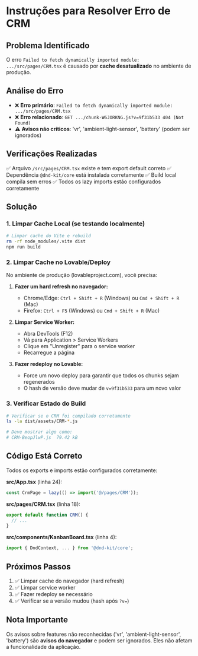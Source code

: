 # Instruções para Resolver Erro de CRM

## Problema Identificado

O erro `Failed to fetch dynamically imported module: .../src/pages/CRM.tsx` é causado por **cache desatualizado** no ambiente de produção.

## Análise do Erro

- ❌ **Erro primário**: `Failed to fetch dynamically imported module: .../src/pages/CRM.tsx`
- ❌ **Erro relacionado**: `GET .../chunk-W6JORKNG.js?v=9f31b533 404 (Not Found)`
- ⚠️ **Avisos não críticos**: 'vr', 'ambient-light-sensor', 'battery' (podem ser ignorados)

## Verificações Realizadas

✅ Arquivo `/src/pages/CRM.tsx` existe e tem export default correto
✅ Dependência `@dnd-kit/core` está instalada corretamente
✅ Build local compila sem erros
✅ Todos os lazy imports estão configurados corretamente

## Solução

### 1. **Limpar Cache Local** (se testando localmente)

```bash
# Limpar cache do Vite e rebuild
rm -rf node_modules/.vite dist
npm run build
```

### 2. **Limpar Cache no Lovable/Deploy**

No ambiente de produção (lovableproject.com), você precisa:

1. **Fazer um hard refresh no navegador:**
   - Chrome/Edge: `Ctrl + Shift + R` (Windows) ou `Cmd + Shift + R` (Mac)
   - Firefox: `Ctrl + F5` (Windows) ou `Cmd + Shift + R` (Mac)

2. **Limpar Service Worker:**
   - Abra DevTools (F12)
   - Vá para Application > Service Workers
   - Clique em "Unregister" para o service worker
   - Recarregue a página

3. **Fazer redeploy no Lovable:**
   - Force um novo deploy para garantir que todos os chunks sejam regenerados
   - O hash de versão deve mudar de `v=9f31b533` para um novo valor

### 3. **Verificar Estado do Build**

```bash
# Verificar se o CRM foi compilado corretamente
ls -la dist/assets/CRM-*.js

# Deve mostrar algo como:
# CRM-BeopJlwP.js  79.42 kB
```

## Código Está Correto

Todos os exports e imports estão configurados corretamente:

**src/App.tsx** (linha 24):
```javascript
const CrmPage = lazy(() => import('@/pages/CRM'));
```

**src/pages/CRM.tsx** (linha 18):
```javascript
export default function CRM() {
  // ...
}
```

**src/components/KanbanBoard.tsx** (linha 4):
```javascript
import { DndContext, ... } from '@dnd-kit/core';
```

## Próximos Passos

1. ✅ Limpar cache do navegador (hard refresh)
2. ✅ Limpar service worker
3. ✅ Fazer redeploy se necessário
4. ✅ Verificar se a versão mudou (hash após `?v=`)

## Nota Importante

Os avisos sobre features não reconhecidas ('vr', 'ambient-light-sensor', 'battery') são **avisos do navegador** e podem ser ignorados. Eles não afetam a funcionalidade da aplicação.
